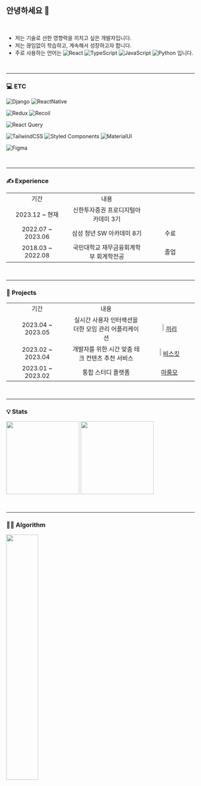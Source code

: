 ## 안녕하세요 👋

<br>

- 저는 기술로 선한 영향력을 끼치고 싶은 개발자입니다.
- 저는 끊임없이 학습하고, 계속해서 성장하고자 합니다.
- 주로 사용하는 언어는 ![React](https://img.shields.io/badge/react-61DAFB.svg?style=for-the-badge&logo=react&logoColor=black) ![TypeScript](https://img.shields.io/badge/typescript-3178C6.svg?style=for-the-badge&logo=typescript&logoColor=black) ![JavaScript](https://img.shields.io/badge/javascript-F7DF1E.svg?style=for-the-badge&logo=javascript&logoColor=black) ![Python](https://img.shields.io/badge/python-3670A0?style=for-the-badge&logo=python&logoColor=ffdd54) 입니다.

<br>
<hr>

### 💻 ETC

![Django](https://img.shields.io/badge/django-%23092E20.svg?style=for-the-badge&logo=django&logoColor=white) ![ReactNative](https://img.shields.io/badge/react_native-61DAFB?style=for-the-badge&logo=react&logoColor=black)

![Redux](https://img.shields.io/badge/-Redux-764ABC?style=for-the-badge&logo=Redux&logoColor=white) ![Recoil](https://img.shields.io/badge/recoil-3578E5?style=for-the-badge&logo=recoil&logoColor=ffdd54)

![React Query](https://img.shields.io/badge/-React%20Query-FF4154?style=for-the-badge&logo=react%20query&logoColor=white)

![TailwindCSS](https://img.shields.io/badge/tailwindcss-06B6D4?style=for-the-badge&logo=tailwind-css&logoColor=white) ![Styled Components](https://img.shields.io/badge/styled--components-DB7093?style=for-the-badge&logo=styled-components&logoColor=white) ![MaterialUI](https://img.shields.io/badge/Material--UI-0081CB?style=for-the-badge&logo=material-ui&logoColor=white)

![Figma](https://img.shields.io/badge/Figma-F24E1E?style=for-the-badge&logo=figma&logoColor=white)

<br>
<hr>

### ✍ Experience

<table>
  <tr>
    <td align="center" width="300">기간</th>
    <td align="center" width="500">내용</th>
    <td align="center" width="300"></th>
  </tr>
  <tr>
    <td align="center">2023.12 ~ 현재</td>
    <td align="center">신한투자증권 프로디지털아카데미 3기</td>
    <td align="center"></td>
  </tr>
  <tr>
    <td align="center">2022.07 ~ 2023.06</td>
    <td align="center">삼성 청년 SW 아카데미 8기</td>
    <td align="center">수료</td>
  </tr>	
  <tr>
    <td align="center">2018.03 ~ 2022.08</td>
    <td align="center">국민대학교 재무금융회계학부 회계학전공</td>
    <td align="center">졸업</td>
  </tr>
</table>

<br>
<hr>

### 🚀 Projects

<table>
  <tr>
    <td align="center" width="300">기간</th>
    <td align="center" width="500">내용</th>
    <td align="center" width="300"></th>
  </tr>
  <tr>
    <td align="center">2023.04 ~ 2023.05</td>
    <td align="center">실시간 사용자 인터랙션을 더한 모임 관리 어플리케이션</td>
    <td align="center">
      <img src="https://avatars.githubusercontent.com/u/134198603?s=200&v=4" width="5%" />
      <a href="https://github.com/lets-kkiri">끼리</a>
    </td>
  </tr>
  <tr>
    <td align="center">2023.02 ~ 2023.04</td>
    <td align="center">개발자를 위한 시간 맞춤 테크 컨텐츠 추천 서비스</td>
    <td align="center">
      <img src="https://avatars.githubusercontent.com/u/130298944?s=200&v=4" width="5%" />
      <a href="https://github.com/biscuit-today">비스킷</a>
    </td>
  </tr>	
  <tr>
    <td align="center">2023.01 ~ 2023.02</td>
    <td align="center">통합 스터디 플랫폼</td>
    <td align="center">
      <a href="https://github.com/yjp8842/Maroommo">마룸모</a>
    </td>
  </tr>
</table>

<br>
<hr>

### 💡 Stats

<img src="https://github-readme-stats.vercel.app/api/top-langs/?username=yjp8842&layout=compact&theme=dark" height="195px" /> <img src="https://github-readme-stats.vercel.app/api?username=yjp8842&show_icons=true&theme=radical" height="195px" />

<br>
<hr>

### 👩‍💻 Algorithm

<img align='left' width='41%' src="https://mazassumnida.wtf/api/generate_badge?boj=yjp8842">

<!-- ### ✍ Experience

<table>
  <tr>
    <td align="center" width="300">기간</th>
    <td align="center" width="500">내용</th>
    <td align="center" width="300"></th>
  </tr>
  <tr>
    <td align="center">2023.12 ~ 현재</td>
    <td align="center">신한투자증권 프로디지털아카데미 3기</td>
    <td align="center"></td>
  </tr>
  <tr>
    <td align="center">2022.07 ~ 2023.06</td>
    <td align="center">삼성 청년 SW 아카데미 8기</td>
    <td align="center">수료</td>
  </tr>
  <tr>
    <td align="center">2018.03 ~ 2022.08</td>
    <td align="center">국민대학교 재무금융회계학부 회계학전공</td>
    <td align="center">졸업</td>
  </tr>
</table> -->
